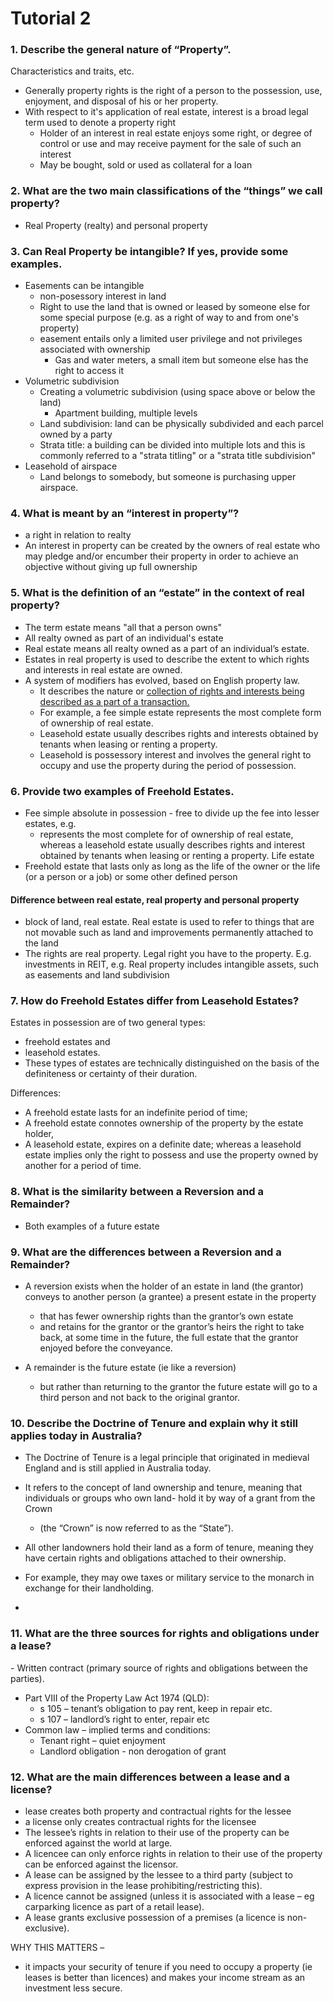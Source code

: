 # Tutorial 2

###  1. Describe the general nature of “Property”. 
Characteristics and traits, etc.
- Generally  property rights is the right of a person to the possession, use, enjoyment, and disposal of his or her property. 
- With respect to it's application of real estate, interest is a broad legal term used to denote a property right
  - Holder of an interest in real estate enjoys some right, or degree of control or use and may receive payment for the sale of such an interest
  - May be bought, sold or used as collateral for a loan


### 2.  What are the two main classifications of the “things” we call property?
- Real Property (realty) and personal property

### 3. Can Real Property be intangible? If yes, provide some examples.
- Easements can be intangible
  - non-posessory interest in land
  - Right to use the land that is owned or leased by someone else for some special purpose (e.g. as a right of way to and from one's property)
  - easement entails only a limited user privilege and not privileges associated with ownership
    - Gas and water meters, a small item but someone else has the right to access it
- Volumetric subdivision
  - Creating a volumetric subdivision (using space above or below the land)
    - Apartment building, multiple levels
  - Land subdivision: land can be physically subdivided and each parcel owned by a party
  - Strata title: a building can be divided into multiple lots and this is commonly referred to a "strata titling" or a "strata title subdivision"
- Leasehold of airspace
  - Land belongs to somebody, but someone is purchasing upper airspace.

### 4. What is meant by an “interest in property”?
- a right in relation to realty
- An interest in property can be created by the owners of real estate who may pledge and/or encumber their property in order to achieve an objective without giving up full ownership

### 5. What is the definition of an “estate” in the context of real property?
- The term estate means "all that a person owns"
- All realty owned as part of an individual's estate
- Real estate means all realty owned as a part of an individual’s estate. 
- Estates in real property is used to describe the extent to which rights and interests in real estate are owned. 
- A system of modifiers has evolved, based on English property law.
  - It describes the nature or <u>collection of rights and interests being described as a part of a transaction.</u> 
  - For example, a fee simple estate represents the most complete form of ownership of real estate.
  - Leasehold estate usually describes rights and interests obtained by tenants when leasing or renting a property.
  - Leasehold is possessory interest and involves the general right to occupy and use the property during the period of possession.


### 6. Provide two examples of Freehold Estates.
- Fee simple absolute in possession - free to divide up the fee into lesser estates, e.g.
  - represents the most complete for of ownership of real estate, whereas a leasehold estate usually describes rights and interest obtained by tenants when leasing or renting a property.
Life estate
- Freehold estate that lasts only as long as the life of the owner or the life (or a person or a job) or some other defined person

#### Difference between real estate, real property and personal property
- block of land, real estate. Real estate is used to refer to things that are not movable such as land and improvements permanently attached to the land
- The rights are real property. Legal right you have to the property. E.g. investments in REIT, e.g. Real property includes intangible assets, such as easements and land subdivision

### 7. How do Freehold Estates differ from Leasehold Estates?
Estates in possession are of two general types:
- freehold estates and 
- leasehold estates. 
- These types of estates are technically distinguished on the basis of the definiteness or certainty of their duration. 

Differences:
- A freehold estate lasts for an indefinite period of time; 
- A freehold estate connotes ownership of the property by the estate holder, 
- A leasehold estate, expires on a definite date;
whereas a leasehold estate implies only the right to possess and use the property owned by another for a period of time.

### 8. What is the similarity between a Reversion and a Remainder?
- Both examples of a future estate

### 9. What are the differences between a Reversion and a Remainder?
- A reversion exists when the holder of an estate in land (the grantor) conveys to another person (a grantee) a present estate in the property 
  - that has fewer ownership rights than the grantor’s own estate 
  - and retains for the grantor or the grantor’s heirs the right to take back, at some time in the future, the full estate that the grantor enjoyed before the conveyance.

- A remainder is the future estate (ie like a reversion) 
  - but rather than returning to the grantor the future estate will go to a third person and not back to the original grantor.


### 10.  Describe the Doctrine of Tenure and explain why it still applies today in Australia?

- The Doctrine of Tenure is a legal principle that originated in medieval England and is still applied in Australia today. 
- It refers to the concept of land ownership and tenure, meaning that individuals or groups who own land- hold it by way of a grant from the Crown
  - (the “Crown” is now referred to as the “State”).
- All other landowners hold their land as a form of tenure, meaning they have certain rights and obligations attached to their ownership. 
- For example, they may owe taxes or 
military service to the monarch in exchange for their landholding. 


- 
### 11.  What are the three sources for rights and obligations under a lease?
- Written contract (primary source of rights and obligations between the parties).
- Part VIII of the Property Law Act 1974 (QLD):
  - s 105 – tenant’s obligation to pay rent, keep in repair etc.
  - s 107 – landlord’s right to enter, repair etc
- Common law – implied terms and conditions:
  - Tenant right – quiet enjoyment
  - Landlord obligation - non derogation of grant


### 12. What are the main differences between a lease and a license?
- lease creates both property and contractual rights for the lessee
- a license only creates contractual rights for the licensee
- The lessee’s rights in relation to their use of the property can be enforced against the world at large.
- A licencee can only enforce rights in relation to their use of the property can be enforced against the licensor.
- A lease can be assigned by the lessee to a third party (subject to express provision in the lease prohibiting/restricting this).
- A licence cannot be assigned (unless it is associated with a lease – eg carparking licence as part of a retail lease).
- A lease grants exclusive possession of a premises (a licence is non-exclusive).

WHY THIS MATTERS – 
- it impacts your security of tenure if you need to occupy a property (ie leases is better than licences) and makes your income stream as an investment less secure.
